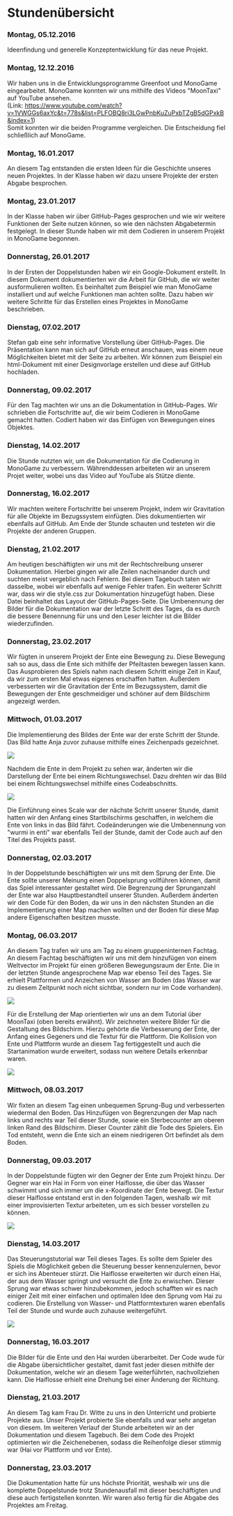 ﻿<h1>Stundenübersicht</h1>

<p><h3>Montag, 05.12.2016</h3></p>

Ideenfindung und generelle Konzeptentwicklung für das neue Projekt.

<p><h3>Montag, 12.12.2016</h3></p>

Wir haben uns in die Entwicklungsprogramme Greenfoot und MonoGame eingearbeitet. 
MonoGame konnten wir uns mithilfe des Videos "MoonTaxi" auf YouTube ansehen.  
(Link: https://www.youtube.com/watch?v=1VWGGs6axYc&t=778s&list=PLFOBQ8ri3LGwPnbKuZuPxbTZgB5dGPxkB&index=1)   
Somit konnten wir die beiden Programme vergleichen. Die Entscheidung fiel schließlich auf MonoGame.

<p><h3>Montag, 16.01.2017</h3></p>

An diesem Tag entstanden die ersten Ideen für die Geschichte unseres neuen Projektes. 
In der Klasse haben wir dazu unsere Projekte der ersten Abgabe besprochen.

<p><h3>Montag, 23.01.2017</h3></p>

In der Klasse haben wir über GitHub-Pages gesprochen und wie wir weitere Funktionen der Seite nutzen können, so wie den nächsten Abgabetermin festgelegt. 
In dieser Stunde haben wir mit dem Codieren in unserem Projekt in MonoGame begonnen.

<p><h3>Donnerstag, 26.01.2017</h3></p>

In der Ersten der Doppelstunden haben wir ein Google-Dokument erstellt. 
In diesem Dokument dokumentierten wir die Arbeit für GitHub, die wir weiter ausformulieren wollten. 
Es beinhaltet zum Beispiel wie man MonoGame installiert und auf welche Funktionen man achten sollte.
Dazu haben wir weitere Schritte für das Erstellen eines Projektes in MonoGame beschrieben.

<p><h3>Dienstag, 07.02.2017</h3></p>

Stefan gab eine sehr informative Vorstellung über GitHub-Pages. Die Präsentation kann man sich auf GitHub erneut anschauen, was einem neue Möglichkeiten bietet mit der Seite zu arbeiten. 
Wir können zum Beispiel ein html-Dokument mit einer Designvorlage erstellen und diese auf GitHub hochladen. 
	
<p><h3>Donnerstag, 09.02.2017</h3></p>

Für den Tag machten wir uns an die Dokumentation in GitHub-Pages. 
Wir schrieben die Fortschritte auf, die wir beim Codieren in MonoGame gemacht hatten.
Codiert haben wir das Einfügen von Bewegungen eines Objektes. 

<p><h3>Dienstag, 14.02.2017</h3></p>

Die Stunde nutzten wir, um die Dokumentation für die Codierung in MonoGame zu verbessern.
Währenddessen arbeiteten wir an unserem Projet weiter, wobei uns das Video auf YouTube als Stütze diente.

<p><h3>Donnerstag, 16.02.2017</h3></p>

Wir machten weitere Fortschritte bei unserem Projekt, indem wir Gravitation für alle Objekte im Bezugssystem einfügten. Dies dokumentierten wir ebenfalls auf GitHub.
Am Ende der Stunde schauten und testeten wir die Projekte der anderen Gruppen.

<p><h3>Dienstag, 21.02.2017</h3></p>

Am heutigen beschäftigten wir uns mit der Rechtschreibung unserer Dokumentation. Hierbei gingen wir alle Zeilen nacheinander durch und suchten meist vergeblich nach Fehlern. Bei diesem Tagebuch taten wir dasselbe, wobei wir ebenfalls auf wenige Fehler trafen. Ein weiterer Schritt war, dass wir die style.css zur Dokumentation hinzugefügt haben. Diese Datei beinhaltet das Layout der GitHub-Pages-Seite. Die Umbenennung der Bilder für die Dokumentation war der letzte Schritt des Tages, da es durch die bessere Benennung für uns und den Leser leichter ist die Bilder wiederzufinden.

<p><h3>Donnerstag, 23.02.2017</h3></p>

Wir fügten in unserem Projekt der Ente eine Bewegung zu. Diese Bewegung sah so aus, dass die Ente sich mithilfe der Pfeiltasten bewegen lassen kann. Das Ausprobieren des Spiels nahm nach diesem Schritt einige Zeit in Kauf, da wir zum ersten Mal etwas eigenes erschaffen hatten. Außerdem verbesserten wir die Gravitation der Ente im Bezugssystem, damit die Bewegungen der Ente geschmeidiger und schöner auf dem Bildschirm angezeigt werden.

<p><h3>Mittwoch, 01.03.2017</h3></p>

Die Implementierung des Bildes der Ente war der erste Schritt der Stunde. Das Bild hatte Anja zuvor zuhause mithilfe eines Zeichenpads gezeichnet. 

<img src="images/enti.png">

Nachdem die Ente in dem Projekt zu sehen war, änderten wir die Darstellung der Ente bei einem Richtungswechsel. Dazu drehten wir das Bild bei einem Richtungswechsel mithilfe eines Codeabschnitts. 

<img src="images/EntiMitScale.PNG">

Die Einführung eines Scale war der nächste Schritt unserer Stunde, damit hatten wir den Anfang eines Startbilschirms geschaffen, in welchem die Ente von links in das Bild fährt. Codeänderungen wie die Umbenennung von "wurmi in enti" war ebenfalls Teil der Stunde, damit der Code auch auf den Titel des Projekts passt.

<p><h3>Donnerstag, 02.03.2017</h3></p>

In der Doppelstunde beschäftigten wir uns mit dem Sprung der Ente. Die Ente sollte unserer Meinung einen Doppelsprung vollführen können, damit das Spiel interessanter gestaltet wird. Die Begrenzung der Sprunganzahl der Ente war also Hauptbestandteil unserer Stunden. Außerdem änderten wir den Code für den Boden, da wir uns in den nächsten Stunden an die Implementierung einer Map machen wollten und der Boden für diese Map andere Eigenschaften besitzen musste.

<p><h3>Montag, 06.03.2017</h3></p>

An diesem Tag trafen wir uns am Tag zu einem gruppeninternen Fachtag. An diesem Fachtag beschäftigten wir uns mit dem hinzufügen von einem Weltvector im Projekt für einen größeren Bewegungsraum der Ente. Die in der letzten Stunde angesprochene Map war ebenso Teil des Tages. Sie erhielt Plattformen und Anzeichen von Wasser am Boden (das Wasser war zu diesem Zeitpunkt noch nicht sichtbar, sondern nur im Code vorhanden). 

<img src="images/Fachtag1.PNG">

Für die Erstellung der Map orientierten wir uns an dem Tutorial über MoonTaxi (oben bereits erwähnt). Wir zeichneten weitere Bilder für die Gestaltung des Bildschirm. Hierzu gehörte die Verbesserung der Ente, der Anfang eines Gegeners und die Textur für die Plattform. Die Kollision von Ente und Plattform wurde an diesem Tag fertiggestellt und auch die Startanimation wurde erweitert, sodass nun weitere Details erkennbar waren.

<img src="images/Fachtag2.PNG">

<p><h3>Mittwoch, 08.03.2017</h3></p>

Wir fixten an diesem Tag einen unbequemen Sprung-Bug und verbesserten wiedermal den Boden. Das Hinzufügen von Begrenzungen der Map nach links und rechts war Teil dieser Stunde, sowie ein Sterbecounter am oberen linken Rand des Bildschirm. Dieser Counter zählt die Tode des Spielers. Ein Tod entsteht, wenn die Ente sich an einem niedrigeren Ort befindet als dem Boden.

<p><h3>Donnerstag, 09.03.2017</h3></p>

In der Doppelstunde fügten wir den Gegner der Ente zum Projekt hinzu. Der Gegner war ein Hai in Form von einer Haiflosse, die über das Wasser schwimmt und sich immer um die x-Koordinate der Ente bewegt. Die Textur dieser Haiflosse entstand erst in den folgenden Tagen, weshalb wir mit einer improvisierten Textur arbeiteten, um es sich besser vorstellen zu können.

<img src="images/Haiflosse.PNG">

<p><h3>Dienstag, 14.03.2017</h3></p>

Das Steuerungstutorial war Teil dieses Tages. Es sollte dem Spieler des Spiels die Möglichkeit geben die Steuerung besser kennenzulernen, bevor er sich ins Abenteuer stürzt. Die Haiflosse erweiterten wir durch einen Hai, der aus dem Wasser springt und versucht die Ente zu erwischen. Dieser Sprung war etwas schwer hinzubekommen, jedoch schafften wir es nach einiger Zeit mit einer einfachen und optimalen Idee den Sprung vom Hai zu codieren. Die Erstellung von Wasser- und Plattformtexturen waren ebenfalls Teil der Stunde und wurde auch zuhause weitergeführt.

<img src="images/Hai.PNG">

<p><h3>Donnerstag, 16.03.2017</h3></p>

Die Bilder für die Ente und den Hai wurden überarbeitet. Der Code wude für die Abgabe übersichtlicher gestaltet, damit fast jeder diesen mithilfe der Dokumentation, welche wir an diesem Tage weiterführten, nachvollziehen kann. Die Haiflosse erhielt eine Drehung bei einer Änderung der Richtung. 

<p><h3>Dienstag, 21.03.2017</h3></p>

An diesem Tag kam Frau Dr. Witte zu uns in den Unterricht und probierte Projekte aus. Unser Projekt probierte Sie ebenfalls und war sehr angetan von diesem. Im weiteren Verlauf der Stunde arbeiteten wir an der Dokumentation und diesem Tagebuch. Bei dem Code des Projekt optimierten wir die Zeichenebenen, sodass die Reihenfolge dieser stimmig war (Hai vor Plattform und vor Ente).

<p><h3>Donnerstag, 23.03.2017</h3></p>

Die Dokumentation hatte für uns höchste Priorität, weshalb wir uns die komplette Doppelstunde trotz Stundenausfall mit dieser beschäftigten und diese auch fertigstellen konnten. Wir waren also fertig für die Abgabe des Projektes am Freitag.
